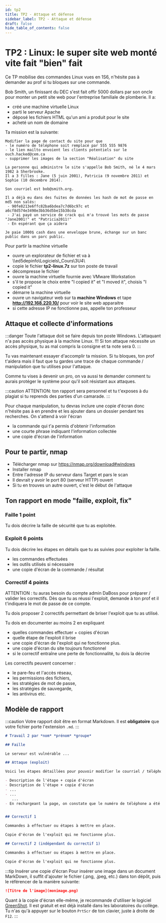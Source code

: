 ```yaml
---
id: tp2
title: TP2 - Attaque et défense
sidebar_label: TP2 - Attaque et défense
draft: false
hide_table_of_contents: false
---
```


# TP2 : Linux: le super site web monté vite fait "bien" fait

Ce TP mobilise des commandes Linux vues en 1S6, n'hésite pas à demander au prof
si tu bloques sur une commande.

Bob Smith, un finissant du DEC s'est fait offir 5000 dollars par son oncle pour monter un petit site web
pour l'entreprise familiale de plomberie. Il a:
- créé une machine virtuelle Linux
- parti le serveur Apache
- déposé les fichiers HTML qu'un ami a produit pour le site
- acheté un nom de domaine

Ta mission est la suivante:
```
Modifier la page de contact du site pour que 
- le numéro de téléphone soit remplacé par 555 555 9876
- le lien mailto envoient les clients potentiels sur le ouch.hacked@cem.ca
- supprimer les images de la section "Réalisation" du site

La personne qui administre le site s'appelle Bob Smith, né le 4 mars 1982 à Sherbrooke.
Il a 3 filles : Jane (5 juin 2001), Patricia (9 novembre 2011) et Sophie (10 décembre 2014).

Son courriel est bob@smith.org.

Il a déjà eu dans des fuites de données les hash de mot de passe en md5 non salés:
 - 90fe8213e6ffc82ba6bdea7c7d6bc97c et a6cf8d574e3498e3bb36d5be15b38cda
 - J'ai payé un service de crack qui m'a trouvé les mots de passe "Jane2001!" et "Patricia2011!" 
 - En espérant que ça aidera
 
Je paie 1000$ cash dans une enveloppe brune, échange sur un banc public dans un parc public.
```

Pour partir la machine virtuelle 
- ouvre un explorateur de fichier et va à  \\\ed5depinfo\Logiciels\\_Cours\3U4\
- copie le fichier **tp2-linux.7z** sur ton poste de travail
- décompresse le fichier
- ouvre la machine virtuelle fournie avec VMware Workstation
- s'il te propose le choix entre "I copied it" et "I moved it", choisis "I copied it"
- démarre la machine virtuelle
- ouvre un navigateur web sur ta **machine Windows** et tape **http://192.168.220.10/** pour voir le site web apparaitre
- si cette adresse IP ne fonctionne pas, appelle ton professeur

## Attaque et collecte d'informations

:::danger 
Toute l'attaque doit se faire depuis ton poste Windows. L'attaquant n'a pas accès physique
à la machine Linux. !!! Si ton attaque nécessite un accès physique, tu as mal compris la consigne
et ta note sera 0.
:::

Tu vas maintenant essayer d'accomplir ta mission. Si tu bloques, ton prof t'aidera mais il faut que
tu gardes une trace de chaque commande / manipulation que tu utilises pour l'attaque.

Comme tu vises à devenir un pro, on va aussi te demander comment tu aurais protéger le système pour
qu'il soit résistant aux attaques.

:::caution
ATTENTION: ton rapport sera personnel et tu t'exposes à du plagiat si tu reprends des parties d'un
camarade.
:::

Pour chaque manipulation, tu devras inclure une copie d'écran donc n'hésite pas à en prendre et les
ajouter dans un dossier pendant tes recherches. On s'attend à voir l'écran
- la commande qui t'a permis d'obtenir l'information
- une courte phrase indiquant l'information collectée
- une copie d'écran de l'information


## Pour te partir, nmap

- Télécharger nmap sur https://nmap.org/download#windows
- Installer nmap
- Entre l'adresse IP du serveur dans Target et pars le scan
- Il devrait y avoir le port 80 (serveur HTTP) ouvert
- Si tu en trouves un autre ouvert, c'est le début de l'attaque


## Ton rapport en mode "faille, exploit, fix"

### Faille **1 point**

Tu dois décrire la faille de sécurité que tu as exploitée.

### Exploit **6 points**

Tu dois décrire les étapes en détails que tu as suivies pour exploiter la faille.
- les commandes effectuées
- les outils utilisés si nécessaire
- une copie d'écran de la commande / résultat

### Correctif **4 points**

ATTENTION : tu auras besoin du compte admin DaBoss pour préparer / valider les correctifs. 
Dès que tu as réussi l'exploit, demande à ton prof et il t'indiquera le mot de passe de ce compte.

Tu dois proposer 2 correctifs permettant de briser l'exploit que tu as utilisé.

Tu dois en documenter au moins 2 en expliquant 
- quelles commandes effectuer + copies d'écran
- quelle étape de l'exploit il brise
- une copie d'écran de l'exploit qui ne fonctionne plus.
- une copie d'écran du site toujours fonctionnel 
- si le correctif entraîne une perte de fonctionnalité, tu dois la décrire

Les correctifs peuvent concerner : 
- le pare-feu et l'accès réseau, 
- les permissions des fichiers, 
- les stratégies de mot de passe, 
- les stratégies de sauvegarde,
- les antivirus etc.

## Modèle de rapport

:::caution
Votre rapport doit être en format Markdown. Il est **obligatoire** que votre fichier porte l'extension `.md`.
:::

```markdown
# Travail 2 par *nom* *prénom* *groupe*

## Faille 

Le serveur est vulnérable ...

## Attaque (exploit)

Voici les étapes détaillées pour pouvoir modifier le courriel / téléphone sur la page demandée:

- Description de l'étape + copie d'écran
- Description de l'étape + copie d'écran
- ...
- ...
   ...
- En rechargeant la page, on constate que le numéro de téléphone a été modifié, les images supprimées et le courriel changé.


## Correctif 1

Commandes à effectuer ou étapes à mettre en place. 

Copie d'écran de l'exploit qui ne fonctionne plus.

## Correctif 2 (indépendant du correctif 1)

Commandes à effectuer ou étapes à mettre en place.

Copie d'écran de l'exploit qui ne fonctionne plus. 

```

:::tip Insérer une copie d'écran
Pour insérer une image dans un document MarkDown, il suffit d'ajouter le fichier (.png, .jpeg, etc.) dans ton dépôt, puis le référencer de la manière suivante:

```markdown
![Titre de l'image](monimage.png)
```

Quant à la copie d'écran elle-même, je recommande d'utiliser le logiciel [GreenShot](https://getgreenshot.org/). Il est gratuit et est déjà installé dans les laboratoires du collège. Tu n'as qu'à appuyer sur le bouton `PrtScr` de ton clavier, juste à droite de `F12`.
:::
